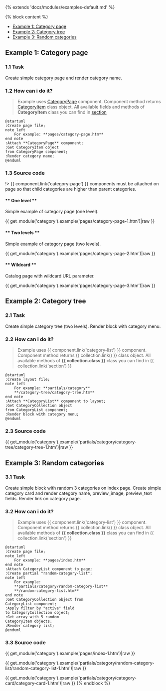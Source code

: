 {% extends 'docs/modules/examples-default.md' %}

{% block content %}
* [Example 1: Category page](#example-1-category-page)
* [Example 2: Category tree](#example-2-category-tree)
* [Example 3: Random categories](#example-3-random-categories)

## Example 1: Category page

### 1.1 Task

Create simple category page and render category name.

### 1.2 How can i do it?

> Example uses [CategoryPage](modules/category/component/component.md#categorypage) component.
Component method returns [CategoryItem](modules/category/item/item.md#categoryitem) class object.
All available fields and methods of **CategoryItem** class you can find in [section](modules/category/item/item.md#categoryitem)

```plantuml
@startuml
:Create page file;
note left
    For example: **pages/category-page.htm**
end note
:Attach **CategoryPage** component;
:Get CategoryItem object
from CategoryPage component;
:Render category name;
@enduml
```

### 1.3 Source code

!> {{ component.link('category-page') }} components must be attached on page so that child categories are higher than parent categories.

<!-- tabs:start -->

#### ** One level **

Simple example of category page (one level).

{{ get_module('category').example('pages/category-page-1.htm')|raw }}

#### ** Two levels **

Simple example of category page (two levels).

{{ get_module('category').example('pages/category-page-2.htm')|raw }}

#### ** Wildcard **

Catalog page with wildcard URL parameter.

{{ get_module('category').example('pages/category-page-3.htm')|raw }}
<!-- tabs:end -->

## Example 2: Category tree

### 2.1 Task

Create simple category tree (two levels).
Render block with category menu.

### 2.2 How can i do it?

> Example uses {{ component.link('category-list') }} component.
Component method returns {{ collection.link() }} class object.
All available methods of **{{ collection.class }}** class you can find in {{ collection.link('section') }}

```plantuml
@startuml
:Create layout file;
note left
    For example: **partials/category**
    **/category-tree/category-tree.htm**
end note
:Attach **CategoryList** component to layout;
:Get CategoryCollection object
from CategoryList component;
:Render block with category menu;
@enduml
```

### 2.3 Source code

{{ get_module('category').example('partials/category/category-tree/category-tree-1.htm')|raw }}

## Example 3: Random categories

### 3.1 Task

Create simple block with random 3 categories on index page.
Create simple category card and render category name, preview_image, preview_text fields.
Render link on category page.

### 3.2 How can i do it?

> Example uses {{ component.link('category-list') }} component.
Component method returns {{ collection.link() }} class object.
All available methods of **{{ collection.class }}** class you can find in {{ collection.link('section') }}

```plantuml
@startuml
:Create page file;
note left
    For example: **pages/index.htm**
end note
:Attach CategoryList component to page;
:Create partial "random-category-list";
note left
    For example:
    **partials/category/random-category-list**
    **/random-category-list.htm**
end note
:Get CategoryCollection object from
CategoryList component;
:Apply filter by "active" field
to CategoryCollection object;
:Get array with 5 random
CategoryItem objects;
:Render category list;
@enduml
```

### 3.3 Source code

{{ get_module('category').example('pages/index-1.htm')|raw }}

{{ get_module('category').example('partials/category/random-category-list/random-category-list-1.htm')|raw }}

{{ get_module('category').example('partials/category/category-card/category-card-1.htm')|raw }}
{% endblock %}